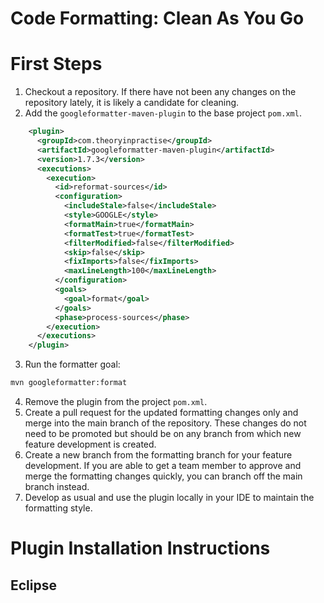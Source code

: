 # Code Formatting: Clean As You Go

# First Steps
1. Checkout a repository. If there have not been any changes on the repository lately, it is likely a candidate for cleaning.
2. Add the `googleformatter-maven-plugin` to the base project `pom.xml`.
  ```xml
      <plugin>
        <groupId>com.theoryinpractise</groupId>
        <artifactId>googleformatter-maven-plugin</artifactId>
        <version>1.7.3</version>
        <executions>
          <execution>
            <id>reformat-sources</id>
            <configuration>
              <includeStale>false</includeStale>
              <style>GOOGLE</style>
              <formatMain>true</formatMain>
              <formatTest>true</formatTest>
              <filterModified>false</filterModified>
              <skip>false</skip>
              <fixImports>false</fixImports>
              <maxLineLength>100</maxLineLength>
            </configuration>
            <goals>
              <goal>format</goal>
            </goals>
            <phase>process-sources</phase>
          </execution>
        </executions>
      </plugin>
  ```
3. Run the formatter goal:
  ```sh
  mvn googleformatter:format
  ```
4. Remove the plugin from the project `pom.xml`.
5. Create a pull request for the updated formatting changes only and merge into the main branch of the repository. These changes do not need to be promoted but should be on any branch from which new feature development is created.
6. Create a new branch from the formatting branch for your feature development. If you are able to get a team member to approve and merge the formatting changes quickly, you can branch off the main branch instead.
7. Develop as usual and use the plugin locally in your IDE to maintain the formatting style.

# Plugin Installation Instructions
## Eclipse
